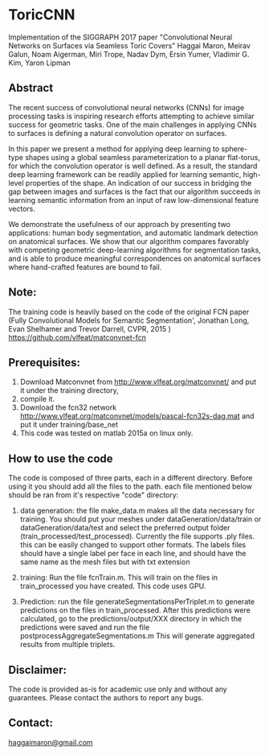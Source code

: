 # ToricCNN
Implementation of the SIGGRAPH 2017 paper "Convolutional Neural Networks on Surfaces via Seamless Toric Covers"
Haggai Maron, Meirav Galun, Noam Aigerman, Miri Trope, Nadav Dym, Ersin Yumer, Vladimir G. Kim, Yaron Lipman 

## Abstract
The recent success of convolutional neural networks (CNNs) for image processing tasks is inspiring research efforts attempting to achieve similar success for geometric tasks. One of the main challenges in applying CNNs to surfaces is defining a natural convolution operator on surfaces.

In this paper we present a method for applying deep learning to sphere-type shapes using a global seamless parameterization to a planar flat-torus, for which the convolution operator is well defined. As a result, the standard deep learning framework can be readily applied for learning semantic, high-level properties of the shape. An indication of our success in bridging the gap between images and surfaces is the fact that our algorithm succeeds in learning semantic information from an input of raw low-dimensional feature vectors.

We demonstrate the usefulness of our approach by presenting two applications: human body segmentation, and automatic landmark detection on anatomical surfaces. We show that our algorithm compares favorably with competing geometric deep-learning algorithms for segmentation tasks, and is able to produce meaningful correspondences on anatomical surfaces where hand-crafted features are bound to fail.


 
Note:
------------------------------------------------------------
The training code is heavily based on the code of the original FCN paper 
(Fully Convolutional Models for Semantic Segmentation', Jonathan Long, Evan Shelhamer and Trevor Darrell, CVPR, 2015 ) 
https://github.com/vlfeat/matconvnet-fcn 
 
Prerequisites:
------------------------------------------------------------
1. Download Matconvnet from http://www.vlfeat.org/matconvnet/ and put it under the training directory,
2. compile it.
3. Download the fcn32 network http://www.vlfeat.org/matconvnet/models/pascal-fcn32s-dag.mat and put it under training/base_net
4. This code was tested on matlab 2015a on linux only.
 
How to use the code
------------------------------------------------------------
The code is composed of three parts, each in a different directory. Before using it you should add all the files to the path. 
each file mentioned below should be ran from it's respective "code" directory:
1. data generation: the file make_data.m makes all the data necessary for training. 
You should put your meshes under dataGeneration/data/train or dataGeneration/data/test and select the preferred output folder (train_processed/test_processed).
Currently the file supports .ply files. this can be easily changed to support other formats.
The labels files should have a single label per face in each line, and should have the same name as the mesh files but with txt extension
 
2. training: Run the file fcnTrain.m. This will train on the files in train_processed you have created. This code uses GPU.
 
3. Prediction: run the file generateSegmentationsPerTriplet.m to generate predictions on the files in train_processed. 
After this predictions were calculated, go to the predictions/output/XXX directory in which the predictions were saved and run the file postprocessAggregateSegmentations.m 
This will generate aggregated results from multiple triplets.
 
 
Disclaimer:
------------------------------------------------------------
The code is provided as-is for academic use only and without any guarantees. Please contact the authors to report any bugs.
 
Contact:
------------------------------------------------------------
haggaimaron@gmail.com
 
 

